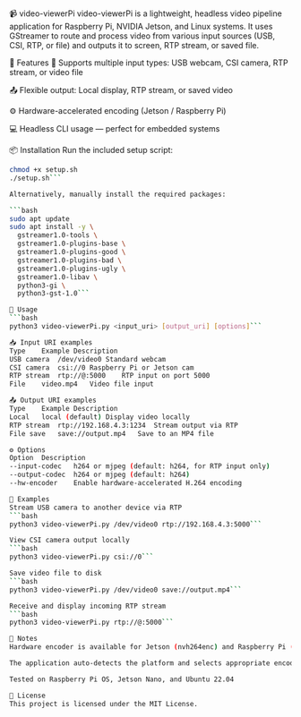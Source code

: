 📹 video-viewerPi
video-viewerPi is a lightweight, headless video pipeline application for Raspberry Pi, NVIDIA Jetson, and Linux systems. It uses GStreamer to route and process video from various input sources (USB, CSI, RTP, or file) and outputs it to screen, RTP stream, or saved file.

🔧 Features
🎥 Supports multiple input types: USB webcam, CSI camera, RTP stream, or video file

📤 Flexible output: Local display, RTP stream, or saved video

⚙️ Hardware-accelerated encoding (Jetson / Raspberry Pi)

💻 Headless CLI usage — perfect for embedded systems

📦 Installation
Run the included setup script:

```bash
chmod +x setup.sh
./setup.sh```

Alternatively, manually install the required packages:

```bash
sudo apt update
sudo apt install -y \
  gstreamer1.0-tools \
  gstreamer1.0-plugins-base \
  gstreamer1.0-plugins-good \
  gstreamer1.0-plugins-bad \
  gstreamer1.0-plugins-ugly \
  gstreamer1.0-libav \
  python3-gi \
  python3-gst-1.0```

🚀 Usage
```bash
python3 video-viewerPi.py <input_uri> [output_uri] [options]```

📥 Input URI examples
Type	Example	Description
USB camera	/dev/video0	Standard webcam
CSI camera	csi://0	Raspberry Pi or Jetson cam
RTP stream	rtp://@:5000	RTP input on port 5000
File	video.mp4	Video file input

📤 Output URI examples
Type	Example	Description
Local	local (default)	Display video locally
RTP stream	rtp://192.168.4.3:1234	Stream output via RTP
File save	save://output.mp4	Save to an MP4 file

⚙️ Options
Option	Description
--input-codec	h264 or mjpeg (default: h264, for RTP input only)
--output-codec	h264 or mjpeg (default: h264)
--hw-encoder	Enable hardware-accelerated H.264 encoding

📂 Examples
Stream USB camera to another device via RTP
```bash
python3 video-viewerPi.py /dev/video0 rtp://192.168.4.3:5000```

View CSI camera output locally
```bash
python3 video-viewerPi.py csi://0```

Save video file to disk
```bash
python3 video-viewerPi.py /dev/video0 save://output.mp4```

Receive and display incoming RTP stream
```bash
python3 video-viewerPi.py rtp://@:5000```

📌 Notes
Hardware encoder is available for Jetson (nvh264enc) and Raspberry Pi (v4l2h264enc)

The application auto-detects the platform and selects appropriate encoder

Tested on Raspberry Pi OS, Jetson Nano, and Ubuntu 22.04

📃 License
This project is licensed under the MIT License.
